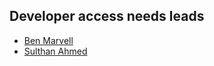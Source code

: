 ## Developer access needs leads
- [Ben Marvell](mailto:ben.marvell@digital.homeoffice.gov.uk)
- [Sulthan Ahmed](sulthan.ahmed@digital.homeoffice.gov.uk)